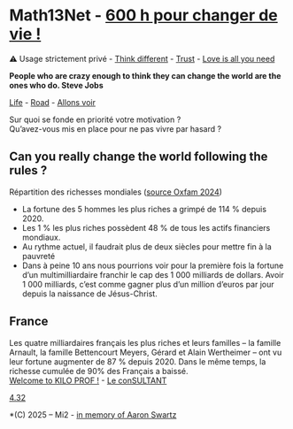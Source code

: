 # Math13Net - [600 h pour changer de vie !](https://youtu.be/rX1fjyX3mGU?si=_yPK_-CK3pKO973H)
⚠️ Usage strictement privé - [Think different](https://youtu.be/JHFrR6sD6gw?si=4lZNLp5rvtaKNM9p) - [Trust](https://youtu.be/llKvV8_T95M?si=iaUofuO6akBnU5pt) - [Love is all you need](https://youtu.be/_7xMfIp-irg?si=6f_3MPHx-RIfP0DE)  

**People who are crazy enough to think they can change the world are the ones who do. Steve Jobs**  

[Life](https://youtu.be/kYfNvmF0Bqw?si=k5fuCeQx4MoDPxsx) - [Road](https://youtu.be/bB28ah9AOUQ?si=tnzltuC5I3lLhEYQ) - [Allons voir](https://youtu.be/ykpDVaMHGT4?si=T2F9VeuBz-_onayP)

Sur quoi se fonde en priorité votre motivation ?  
Qu’avez-vous mis en place pour ne pas vivre par hasard ?

## Can you really change the world following the rules ?  
Répartition des richesses mondiales ([source Oxfam 2024](https://www.C.org/inegalites-et-justice-fiscale/multinationales-et-inegalites-multiples/#:~:text=Les%201%20%25%20les%20plus%20riches,21%20%25%20de%20la%20population%20mondiale.))  
* La fortune des 5 hommes les plus riches a grimpé de 114 % depuis 2020.
* Les 1 % les plus riches possèdent 48 % de tous les actifs financiers mondiaux.
* Au rythme actuel, il faudrait plus de deux siècles pour mettre fin à la pauvreté
* Dans à peine 10 ans nous pourrions voir pour la première fois la fortune d’un multimilliardaire franchir le cap des 1 000 milliards de dollars. Avoir 1 000 milliards, c’est comme gagner plus d’un million d’euros par jour depuis la naissance de Jésus-Christ.  

## France
Les quatre milliardaires français les plus riches et leurs familles – la famille Arnault, la famille Bettencourt Meyers, Gérard et Alain Wertheimer – ont vu leur fortune augmenter de 87 % depuis 2020. Dans le même temps, la richesse cumulée de 90% des Français a baissé.  
[Welcome to KILO PROF !](https://youtu.be/WmKEBn0_JrM?si=bydsJ8wJY4Mi37Je) - [Le conSULTANT](https://editionsgouttedor.com/catalogue/le-consultant/)  

[4.32](https://youtu.be/uHM88mZ4k50?si=9V0EzvmcXbltdM8W)
  
*(C) 2025 – Mi2 - [in memory of Aaron Swartz](https://youtu.be/9vz06QO3UkQ?si=_tqruJHnmn-N4KS0)
